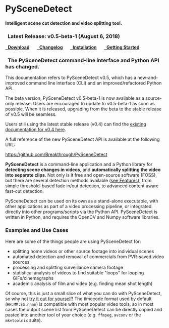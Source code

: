 <h1 class="wy-text-neutral">PySceneDetect &nbsp;<span class="fa fa-film wy-text-info"></span></h1>
<h4 class="wy-text-info">Intelligent scene cut detection and video splitting tool.</h4>

<div class="important">
<h3 class="wy-text-neutral"><span class="fa fa-info-circle wy-text-info"></span>&nbsp; Latest Release: <b>v0.5-beta-1</b> (August 6, 2018)</h3>
<a href="download/" class="btn btn-success" style="margin-bottom:8px;" role="button"><span class="fa fa-download"></span>&nbsp; <b>Download</b></a> &nbsp;&nbsp;&nbsp;&nbsp; <a href="changelog/" class="btn btn-info" style="margin-bottom:8px;" role="button"><span class="fa fa-reorder"></span>&nbsp; <b>Changelog</b></a> &nbsp;&nbsp;&nbsp;&nbsp; <a href="download/#installation" class="btn btn-warning" style="margin-bottom:8px;" role="button"><span class="fa fa-gear"></span>&nbsp; <b>Installation</b></a> &nbsp;&nbsp;&nbsp;&nbsp; <a href="examples/usage/" class="btn btn-danger" style="margin-bottom:8px;" role="button"><span class="fa fa-book"></span>&nbsp; <b>Getting Started</b></a>
</div>

<div class="warning">
<h3><span class="fa wy-text-warning"></span>&nbsp; The PySceneDetect command-line interface and Python API has changed.</h3>
This documentation refers to PySceneDetect v0.5, which has a new-and-improved command line interface (CLI) and an improved/refactored Python API.

The beta version, PySceneDetect v0.5-beta-1 is now available as a source-only release.  Users are encouraged to update to v0.5-beta-1 as soon as possible. When it is released, upgrading from the beta to the stable release of v0.5 will be seamless.

Users still using the latest stable release (v0.4) can find the <a href="https://pyscenedetect.readthedocs.io/en/v0.4/">existing documentation for v0.4 here</a>.

A full reference of the new PySceneDetect API is available at the following URL:

<a href="https://github.com/Breakthrough/PySceneDetect">https://github.com/Breakthrough/PySceneDetect</a>
</div>

**PySceneDetect** is a command-line application and a Python library for **detecting scene changes in videos**, and **automatically splitting the video into separate clips**.  Not only is it free and open-source software (FOSS), but there are several detection methods available ([see Features](features.md)), from simple threshold-based fade in/out detection, to advanced content aware fast-cut detection.

PySceneDetect can be used on its own as a stand-alone executable, with other applications as part of a video processing pipeline, or integrated directly into other programs/scripts via the Python API.  PySceneDetect is written in Python, and requires the OpenCV and Numpy software libraries.


<h3>Examples and Use Cases</h3>

Here are some of the things people are using PySceneDetect for:

 - splitting home videos or other source footage into individual scenes
 - automated detection and removal of commercials from PVR-saved video sources
 - processing and splitting surveillance camera footage
 - statistical analysis of videos to find suitable "loops" for looping GIFs/cinemagraphs
 - academic analysis of film and video (e.g. finding mean shot length)

Of course, this is just a small slice of what you can do with PySceneDetect, so why not <a href="download/" alt="Download PySceneDetect">try it out for yourself</a>!  The timecode format used by default (`HH:MM:SS.nnnn`) is compatible with most popular video tools, so in most cases the output scene list from PySceneDetect can be directly copied and pasted into another tool of your choice (e.g. `ffmpeg`, `avconv` or the `mkvtoolnix` suite).

